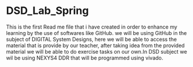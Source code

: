 # DSD_Lab_Spring
This is the first Read me file that i have created in order to enhance my learning by the use of softwares like GitHub. we will be using GitHub in the subject of DIGITAL System Designs, here we will be able to access the material that is provide by our teacher, after taking idea from the provided material we will be able to do exercise tasks on our own.In DSD subject we wil be using NEXYS4 DDR that will be programmed using vivado.

